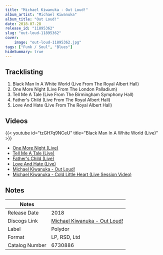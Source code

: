 ```yaml
---
title: "Michael Kiwanuka - Out Loud!"
album_artist: "Michael Kiwanuka"
album_title: "Out Loud!"
date: 2018-07-28
release_id: "11895362"
slug: "out-loud-11895362"
cover:
    image: "out-loud-11895362.jpg"
tags: ["Funk / Soul", "Blues"]
hideSummary: true
---
```


## Tracklisting
1. Black Man In A White World (Live From The Royal Albert Hall)
2. One More Night (Live From The London Palladium)
3. Tell Me A Tale (Live From The Birmingham Symphony Hall)
4. Father's Child (Live From The Royal Albert Hall)
5. Love And Hate (Live From The Royal Albert Hall)

## Videos
{{< youtube id="tzGH7q9NCeU" title="Black Man In A White World (Live)" >}}
- [One More Night (Live)](https://www.youtube.com/watch?v=WkX031Vh0y0)
- [Tell Me A Tale (Live)](https://www.youtube.com/watch?v=lRtucJKiRvU)
- [Father's Child (Live)](https://www.youtube.com/watch?v=8Xw2Fjzfkp4)
- [Love And Hate (Live)](https://www.youtube.com/watch?v=he09wLQWNJQ)
- [Michael Kiwanuka - Out Loud!](https://www.youtube.com/watch?v=mZ_q4N1HvWM)
- [Michael Kiwanuka - Cold Little Heart (Live Session Video)](https://www.youtube.com/watch?v=FngDSOuCNAA)

## Notes

| Notes          |             |
| ---------------| ----------- |
| Release Date   | 2018 |
| Discogs Link   | [Michael Kiwanuka - Out Loud!](https://www.discogs.com/release/11895362) |
| Label          | Polydor |
| Format         | LP, RSD, Ltd |
| Catalog Number | 6730886 |

